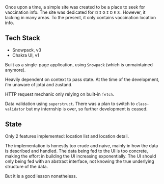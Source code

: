 Once upon a time, a simple site was created to be a place to seek for vaccination info. 
The site was dedicated for `ＤＩＧＩＤＥＳ`. However, it lacking in many areas. 
To the present, it only contains vaccination location info.

## Tech Stack

- Snowpack, v3
- Chakra UI, v1

Built as a single-page application, using `Snowpack` (which is unmaintained anymore).

Heavily dependent on context to pass state. At the time of the development, i'm unaware of jotai and zustand.

HTTP request mechanic only relying on built-in `fetch`.

Data validation using `superstruct`. There was a plan to switch to `class-validator` but my internship is over, so further development is ceased.

## State

Only 2 features implemented: location list and location detail.

The implementation is honestly too crude and naive, mainly in how the data is described and handled. The data being fed to the UI is too concrete, making the effort in building the UI increasing exponentially. The UI should only being fed with an abstract interface, not knowing the true underlying structure of the data.

But it is a good lesson nonetheless.